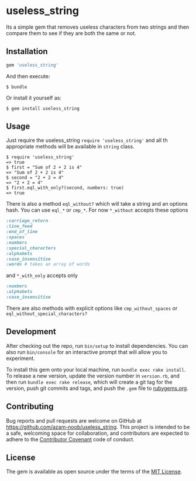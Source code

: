 # useless_string

Its a simple gem that removes useless characters from two strings and then compare them to see if they
are both the same or not.

## Installation

```ruby
gem 'useless_string'
```

And then execute:

    $ bundle

Or install it yourself as:

    $ gem install useless_string

## Usage

Just require the useless_string `require 'useless_string'` and all th appropriate methods will be available
in `string` class.

```console
$ require 'useless_string'
=> true
$ first = "Sum of 2 + 2 is 4"
=> "Sum of 2 + 2 is 4"
$ second = "2 + 2 = 4"
=> "2 + 2 = 4"
$ first.eql_with_only?(second, numbers: true)
=> true
```

There is also a method `eql_without?` which will take a string and an options hash. You can use
 `eql_*` or `cmp_*`. For now `*_without` accepts these options

```ruby
:carriage_return
:line_feed
:end_of_line
:spaces
:numbers
:special_characters
:alphabets
:case_insensitive
:words # takes an array of words
```
and `*_with_only` accepts only

```ruby
:numbers
:alphabets
:case_insensitive
```

There are also methods with explicit options like `cmp_without_spaces` or `eql_without_special_characters?`
## Development

After checking out the repo, run `bin/setup` to install dependencies. You can also run `bin/console` for an interactive prompt that will allow you to experiment.

To install this gem onto your local machine, run `bundle exec rake install`. To release a new version, update the version number in `version.rb`, and then run `bundle exec rake release`, which will create a git tag for the version, push git commits and tags, and push the `.gem` file to [rubygems.org](https://rubygems.org).

## Contributing

Bug reports and pull requests are welcome on GitHub at https://github.com/azam-noob/useless_string. This project is intended to be a safe, welcoming space for collaboration, and contributors are expected to adhere to the [Contributor Covenant](http://contributor-covenant.org) code of conduct.


## License

The gem is available as open source under the terms of the [MIT License](http://opensource.org/licenses/MIT).
